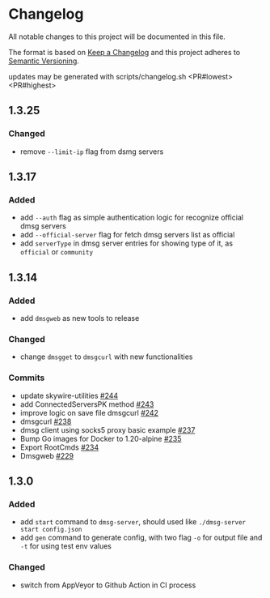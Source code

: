 # Changelog
All notable changes to this project will be documented in this file.

The format is based on [Keep a Changelog](http://keepachangelog.com/en/1.0.0/)
and this project adheres to [Semantic Versioning](http://semver.org/spec/v2.0.0.html).

updates may be generated with scripts/changelog.sh <PR#lowest> <PR#highest>

## 1.3.25

### Changed
- remove `--limit-ip` flag from dsmg servers

## 1.3.17

### Added
- add `--auth` flag as simple authentication logic for recognize official dmsg servers
- add `--official-server` flag for fetch dmsg servers list as official
- add `serverType` in dmsg server entries for showing type of it, as `official` or `community`

## 1.3.14

### Added
- add `dmsgweb` as new tools to release

### Changed
- change `dmsgget` to `dmsgcurl` with new functionalities

### Commits
-   update skywire-utilities  [#244](https://github.com/skycoin/dmsg/pull/244)
-   add ConnectedServersPK method  [#243](https://github.com/skycoin/dmsg/pull/243)
-   improve logic on save file dmsgcurl  [#242](https://github.com/skycoin/dmsg/pull/242)
-   dmsgcurl  [#238](https://github.com/skycoin/dmsg/pull/238)
-   dmsg client using socks5 proxy basic example  [#237](https://github.com/skycoin/dmsg/pull/237)
-   Bump Go images for Docker to 1.20-alpine  [#235](https://github.com/skycoin/dmsg/pull/235)
-   Export RootCmds  [#234](https://github.com/skycoin/dmsg/pull/234)
-   Dmsgweb  [#229](https://github.com/skycoin/dmsg/pull/229)


## 1.3.0

### Added
- add `start` command to `dmsg-server`, should used like `./dmsg-server start config.json`
- add `gen` command to generate config, with two flag `-o` for output file and `-t` for using test env values

### Changed
- switch from AppVeyor to Github Action in CI process

